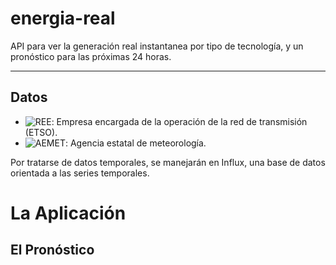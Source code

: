 # energia-real

API para ver la generación real instantanea por tipo de tecnología, y un pronóstico para las próximas 24 horas.

---
## Datos

- ![REE](https://www.ree.es/): Empresa encargada de la operación de la red de transmisión (ETSO). 
- ![AEMET](http://www.aemet.es/): Agencia estatal de meteorología.

Por tratarse de datos temporales, se manejarán en Influx, una base de datos orientada a las series temporales.


# La Aplicación



## El Pronóstico
